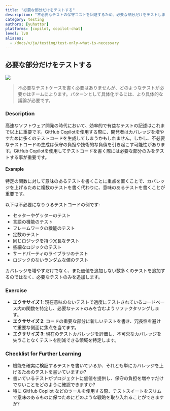 ```yaml
---
title: "必要な部分だけをテストする"
description: "不必要なテストの保守コストを回避するため、必要な部分だけをテストします。"
category: testing
authors: [yuhattor] 
platforms: [copilot, copilot-chat]
level: lv0
aliases:
  - /docs/v/ja/testing/test-only-what-is-necessary
---
```


## 必要な部分だけをテストする

[<img src="https://img.shields.io/badge/Lv0-Pattern_Idea-blueviolet">](https://github.com/orgs/AI-Native-Development/projects/1/)

> 不必要なテストケースを書く必要はありませんが、どのようなテストが必要かはチームによります。パターンとして具体化するには、より具体的な議論が必要です。

### Description

高速なソフトウェア開発の時代において、効率的で有益なテストの記述はこれまで以上に重要です。GitHub Copilotを使用する際に、開発者はカバレッジを増やすために多くのテストコードを生成してしまうかもしれません。しかし、不必要なテストコードの生成は保守の負担や技術的な負債を引き起こす可能性があります。GitHub Copilotを使用してテストコードを書く際には必要な部分のみをテストする事が重要です。

#### Example

特定の関数に対して意味のあるテストを書くことに重点を置くことで、カバレッジを上げるために複数のテストを書く代わりに、意味のあるテストを書くことが重要です。

以下は不必要になりうるテストコードの例です:

- セッターやゲッターのテスト
- 言語の機能のテスト
- フレームワークの機能のテスト
- 定数のテスト
- 同じロジックを持つ冗長なテスト
- 些細なロジックのテスト
- サードパーティのライブラリのテスト
- ロジックのないランダムな値のテスト

カバレッジを増やすだけでなく、また価値を追加しない数多くのテストを追加するのではなく、必要なテストのみを追加します。

### Exercise

- **エクササイズ 1**: 現在意味のないテストで過度にテストされているコードベース内の関数を特定し、必要なテストのみを含むようリファクタリングします。
- **エクササイズ 2**: コードの重要な部分に新しいテストを書き、冗長性を避けて重要な側面に焦点を当てます。
- **エクササイズ 3**: 現在のテストカバレッジを評価し、不可欠なカバレッジを失うことなくテストを削減できる領域を特定します。

### Checklist for Further Learning

- 機能を確実に検証するテストを書いているか、それとも単にカバレッジを上げるためのテストを書いていますか?
- 書いているテストがプロジェクトに価値を提供し、保守の負担を増やすだけでないことをどのように確認できますか?
- 特に GitHub Copilot などのツールを使用する際、テストスイートをスリムで意味のあるものに保つためにどのような戦略を取り入れることができますか?
